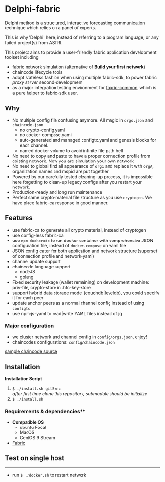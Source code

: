 # Delphi-fabric

Delphi method is a structured, interactive forecasting communication technique which relies on a panel of experts. 

This is why 'Delphi' here, instead of referring to a program language, or any failed project(s) from ASTRI. 


This project aims to provide a user-friendly fabric application development toolset including
- fabric network simulation (alternative of **Build your first network**)
- chaincode lifecycle tools
- adopt stateless fashion when using multiple fabric-sdk, to power fabric *proxy server* second-development     
- as a major integration testing environment for [fabric-common](https://github.com/davidkhala/fabric-common), which is 
a pure helper to fabric-sdk user.


## Why

- No multiple config file confusing anymore. All magic in `orgs.json` and `chaincode.json`  
    - no crypto-config.yaml
    - no docker-compose.yaml
    - auto-generated and managed configtx.yaml and genesis blocks for each channel. 
    - named docker volume to avoid infinite file path hell
- No need to copy and paste to have a proper connection profile from existing network. Now you are simulation your own network
- No need to global find all appearance of `org1` and replace it with `orgA`, organization names and mspid are put together
- Powered by our carefully tested cleaning-up process, it is impossible here forgetting to clean-up legacy configs after you restart your network. 
- Production-ready and long run maintenance
- Perfect same crypto-material file structure as you use `cryptogen`. We have place fabric-ca response in good manner.

## Features

- use fabric-ca to generate all crypto material, instead of cryptogen
- use config-less fabric-ca
- use `npm dockerode` to run docker container with comprehensive JSON configuration file, instead of `docker-compose` on yaml file
- JSON config cater for both application and network structure (superset of connection profile and network-yaml)
- channel update support
- chaincode language support
   - nodeJS
   - golang
- Fixed security leakage (wallet remaining) on development machine: priv-file, crypto-store in .hfc-key-store
- support hybrid data storage model (couchdb|leveldb), you could specify it for each peer
- update anchor peers as a normal channel config instead of using `configtx`
- use npm:js-yaml to read|write YAML files instead of jq 

### Major configuration

 - we cluster network and channel config in ``config/orgs.json``, enjoy!
 - chaincodes configurations: ``config/chaincode.json``
 
 [sample chaincode source](https://github.com/davidkhala/chaincode)

## Installation

**Installation Script**
1. `$ ./install.sh gitSync`   
_after first time clone this repository, submodule should be initialize_
2. `$ ./install.sh`
 
### Requirements & dependencies**
- **Compatible OS** 
  - ubuntu Focal
  - MacOS 
  - CentOS 9 Stream
- [Fabric](./common/README.md#Prerequisite)

## Test on single host
-----------------------
- run `$ ./docker.sh` to restart network



